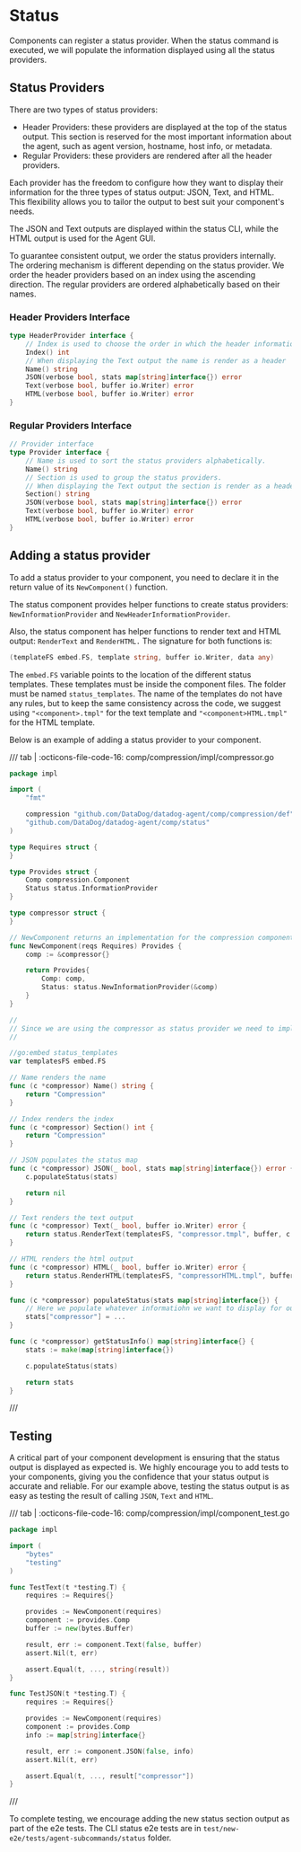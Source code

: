 # Status

Components can register a status provider. When the status command is executed, we will populate the information displayed using all the status providers.

## Status Providers

There are two types of status providers:
- Header Providers: these providers are displayed at the top of the status output. This section is reserved for the most important information about the agent, such as agent version, hostname, host info, or metadata.
- Regular Providers: these providers are rendered after all the header providers.

Each provider has the freedom to configure how they want to display their information for the three types of status output: JSON, Text, and HTML.
This flexibility allows you to tailor the output to best suit your component's needs.

The JSON and Text outputs are displayed within the status CLI, while the HTML output is used for the Agent GUI.

To guarantee consistent output, we order the status providers internally. The ordering mechanism is different depending on the status provider.
We order the header providers based on an index using the ascending direction.
The regular providers are ordered alphabetically based on their names.


### Header Providers Interface

```go
type HeaderProvider interface {
    // Index is used to choose the order in which the header information is displayed.
    Index() int
    // When displaying the Text output the name is render as a header
    Name() string
    JSON(verbose bool, stats map[string]interface{}) error
    Text(verbose bool, buffer io.Writer) error
    HTML(verbose bool, buffer io.Writer) error
}
```

### Regular Providers Interface

```go
// Provider interface
type Provider interface {
    // Name is used to sort the status providers alphabetically.
    Name() string
    // Section is used to group the status providers.
    // When displaying the Text output the section is render as a header
    Section() string
    JSON(verbose bool, stats map[string]interface{}) error
    Text(verbose bool, buffer io.Writer) error
    HTML(verbose bool, buffer io.Writer) error
}
```

## Adding a status provider

To add a status provider to your component, you need to declare it in the return value of its `NewComponent()` function.

The status component provides helper functions to create status providers: `NewInformationProvider` and `NewHeaderInformationProvider`.

Also, the status component has helper functions to render text and HTML output: `RenderText` and `RenderHTML.`
The signature for both functions is:

```go
(templateFS embed.FS, template string, buffer io.Writer, data any)
```

The `embed.FS` variable points to the location of the different status templates. These templates must be inside the component files. The folder must be named `status_templates`.
The name of the templates do not have any rules, but to keep the same consistency across the code, we suggest using `"<component>.tmpl"` for the text template and `"<component>HTML.tmpl"` for the HTML template.

Below is an example of adding a status provider to your component.

/// tab | :octicons-file-code-16: comp/compression/impl/compressor.go
```go
package impl

import (
    "fmt"

    compression "github.com/DataDog/datadog-agent/comp/compression/def"
    "github.com/DataDog/datadog-agent/comp/status"
)

type Requires struct {
}

type Provides struct {
    Comp compression.Component
    Status status.InformationProvider
}

type compressor struct {
}

// NewComponent returns an implementation for the compression component
func NewComponent(reqs Requires) Provides {
    comp := &compressor{}

    return Provides{
        Comp: comp,
        Status: status.NewInformationProvider(&comp)
    }
}

//
// Since we are using the compressor as status provider we need to implement the status interface on our component
//

//go:embed status_templates
var templatesFS embed.FS

// Name renders the name
func (c *compressor) Name() string {
    return "Compression"
}

// Index renders the index
func (c *compressor) Section() int {
    return "Compression"
}

// JSON populates the status map
func (c *compressor) JSON(_ bool, stats map[string]interface{}) error {
    c.populateStatus(stats)

    return nil
}

// Text renders the text output
func (c *compressor) Text(_ bool, buffer io.Writer) error {
    return status.RenderText(templatesFS, "compressor.tmpl", buffer, c.getStatusInfo())
}

// HTML renders the html output
func (c *compressor) HTML(_ bool, buffer io.Writer) error {
    return status.RenderHTML(templatesFS, "compressorHTML.tmpl", buffer, c.getStatusInfo())
}

func (c *compressor) populateStatus(stats map[string]interface{}) {
    // Here we populate whatever informatiohn we want to display for our component
    stats["compressor"] = ...
}

func (c *compressor) getStatusInfo() map[string]interface{} {
    stats := make(map[string]interface{})

    c.populateStatus(stats)

    return stats
}
```
///

## Testing

A critical part of your component development is ensuring that the status output is displayed as expected is. We highly encourage you to add tests to your components, giving you the confidence that your status output is accurate and reliable.
For our example above, testing the status output is as easy as testing the result of calling `JSON`, `Text` and `HTML`.

/// tab | :octicons-file-code-16: comp/compression/impl/component_test.go
```go
package impl

import (
    "bytes"
    "testing"
)

func TestText(t *testing.T) {
    requires := Requires{}

    provides := NewComponent(requires)
    component := provides.Comp
    buffer := new(bytes.Buffer)

    result, err := component.Text(false, buffer)
    assert.Nil(t, err)

    assert.Equal(t, ..., string(result))
}

func TestJSON(t *testing.T) {
    requires := Requires{}

    provides := NewComponent(requires)
    component := provides.Comp
    info := map[string]interface{}

    result, err := component.JSON(false, info)
    assert.Nil(t, err)

    assert.Equal(t, ..., result["compressor"])
}
```
///

To complete testing, we encourage adding the new status section output as part of the e2e tests. The CLI status e2e tests
are in `test/new-e2e/tests/agent-subcommands/status` folder.
